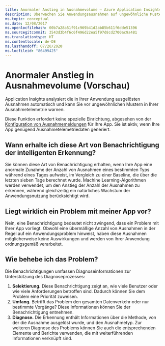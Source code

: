 ```yaml
---
title: Anormaler Anstieg in Ausnahmevolume – Azure Application Insights
description: Überwachen Sie Anwendungsausnahmen auf ungewöhnliche Muster im Ausnahmevolume mit der intelligenten Erkennung in Azure Application Insights.
ms.topic: conceptual
ms.date: 12/08/2017
ms.openlocfilehash: 00b7a28a51f91c969b41d2ab85b611f6dde51396
ms.sourcegitcommit: 3543d3b4f6c6f496d22ea5f97d8cd2700ac9a481
ms.translationtype: HT
ms.contentlocale: de-DE
ms.lasthandoff: 07/20/2020
ms.locfileid: "86499425"
---
```

# <a name="abnormal-rise-in-exception-volume-preview"></a>Anormaler Anstieg in Ausnahmevolume (Vorschau)

Application Insights analysiert die in Ihrer Anwendung ausgelösten Ausnahmen automatisch und kann Sie vor ungewöhnlichen Mustern in Ihrer Ausnahmetelemetrie warnen.

Diese Funktion erfordert keine spezielle Einrichtung, abgesehen von der [Konfiguration von Ausnahmemeldungen](./asp-net-exceptions.md#set-up-exception-reporting) für Ihre App. Sie ist aktiv, wenn Ihre App genügend Ausnahmetelemetriedaten generiert.

## <a name="when-would-i-get-this-type-of-smart-detection-notification"></a>Wann erhalte ich diese Art von Benachrichtigung der intelligenten Erkennung?
Sie können diese Art von Benachrichtigung erhalten, wenn Ihre App eine anormale Zunahme der Anzahl von Ausnahmen eines bestimmten Typs während eines Tages aufweist, im Vergleich zu einer Baseline, die über die letzten sieben Tage berechnet wurde.
Machine Learning-Algorithmen werden verwendet, um den Anstieg der Anzahl der Ausnahmen zu erkennen, während gleichzeitig ein natürliches Wachstum der Anwendungsnutzung berücksichtigt wird.

## <a name="does-my-app-definitely-have-a-problem"></a>Liegt wirklich ein Problem mit meiner App vor?
Nein, eine Benachrichtigung bedeutet nicht zwingend, dass ein Problem mit Ihrer App vorliegt. Obwohl eine übermäßige Anzahl von Ausnahmen in der Regel auf ein Anwendungsproblem hinweist, haben diese Ausnahmen möglicherweise keine Auswirkungen und werden von Ihrer Anwendung ordnungsgemäß verarbeitet.

## <a name="how-do-i-fix-it"></a>Wie behebe ich das Problem?
Die Benachrichtigungen umfassen Diagnoseinformationen zur Unterstützung des Diagnoseprozesses:
1. **Selektierung.** Diese Benachrichtigung zeigt an, wie viele Benutzer oder wie viele Anforderungen betroffen sind. Dadurch können Sie dem Problem eine Priorität zuweisen.
2. **Umfang.** Betrifft das Problem den gesamten Datenverkehr oder nur bestimmte Vorgänge? Diese Informationen können Sie der Benachrichtigung entnehmen.
3. **Diagnose.** Die Erkennung enthält Informationen über die Methode, von der die Ausnahme ausgelöst wurde, und den Ausnahmetyp. Zur weiteren Diagnose des Problems können Sie auch die entsprechenden Elemente und Berichte verwenden, die mit weiterführenden Informationen verknüpft sind.
